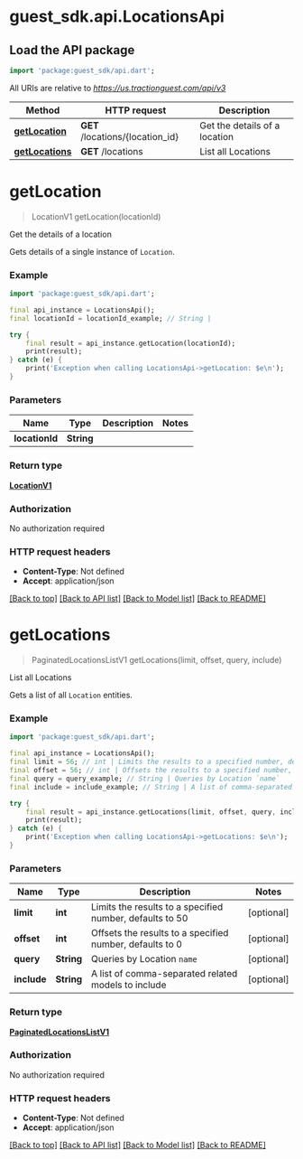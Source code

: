 # guest_sdk.api.LocationsApi

## Load the API package
```dart
import 'package:guest_sdk/api.dart';
```

All URIs are relative to *https://us.tractionguest.com/api/v3*

Method | HTTP request | Description
------------- | ------------- | -------------
[**getLocation**](LocationsApi.md#getlocation) | **GET** /locations/{location_id} | Get the details of a location
[**getLocations**](LocationsApi.md#getlocations) | **GET** /locations | List all Locations


# **getLocation**
> LocationV1 getLocation(locationId)

Get the details of a location

Gets details of a single instance of `Location`.

### Example
```dart
import 'package:guest_sdk/api.dart';

final api_instance = LocationsApi();
final locationId = locationId_example; // String | 

try {
    final result = api_instance.getLocation(locationId);
    print(result);
} catch (e) {
    print('Exception when calling LocationsApi->getLocation: $e\n');
}
```

### Parameters

Name | Type | Description  | Notes
------------- | ------------- | ------------- | -------------
 **locationId** | **String**|  | 

### Return type

[**LocationV1**](LocationV1.md)

### Authorization

No authorization required

### HTTP request headers

 - **Content-Type**: Not defined
 - **Accept**: application/json

[[Back to top]](#) [[Back to API list]](../README.md#documentation-for-api-endpoints) [[Back to Model list]](../README.md#documentation-for-models) [[Back to README]](../README.md)

# **getLocations**
> PaginatedLocationsListV1 getLocations(limit, offset, query, include)

List all Locations

Gets a list of all `Location` entities.

### Example
```dart
import 'package:guest_sdk/api.dart';

final api_instance = LocationsApi();
final limit = 56; // int | Limits the results to a specified number, defaults to 50
final offset = 56; // int | Offsets the results to a specified number, defaults to 0
final query = query_example; // String | Queries by Location `name`
final include = include_example; // String | A list of comma-separated related models to include

try {
    final result = api_instance.getLocations(limit, offset, query, include);
    print(result);
} catch (e) {
    print('Exception when calling LocationsApi->getLocations: $e\n');
}
```

### Parameters

Name | Type | Description  | Notes
------------- | ------------- | ------------- | -------------
 **limit** | **int**| Limits the results to a specified number, defaults to 50 | [optional] 
 **offset** | **int**| Offsets the results to a specified number, defaults to 0 | [optional] 
 **query** | **String**| Queries by Location `name` | [optional] 
 **include** | **String**| A list of comma-separated related models to include | [optional] 

### Return type

[**PaginatedLocationsListV1**](PaginatedLocationsListV1.md)

### Authorization

No authorization required

### HTTP request headers

 - **Content-Type**: Not defined
 - **Accept**: application/json

[[Back to top]](#) [[Back to API list]](../README.md#documentation-for-api-endpoints) [[Back to Model list]](../README.md#documentation-for-models) [[Back to README]](../README.md)

